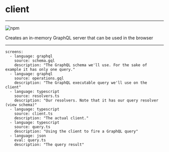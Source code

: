 # client

---

![npm](https://img.shields.io/npm/v/@browserql/client)

Creates an in-memory GraphQL server that can be used in the browser

---

```screens
screens:
  - language: graphql
    source: schema.gql
    description: "The GraphQL schema we'll use. For the sake of example it has only one query."
  - language: graphql
    source: operations.gql
    description: "The GraphQL executable query we'll use on the client"
  - language: typescript
    source: resolvers.ts
    description: "Our resolvers. Note that it has our query resolver (view schema)"
  - language: typescript
    source: client.ts
    description: "The actual client."
  - language: typescript
    source: query.ts
    description: "Using the client to fire a GraphQL query"
  - language: json
    eval: query.ts
    description: "The query result"
```

